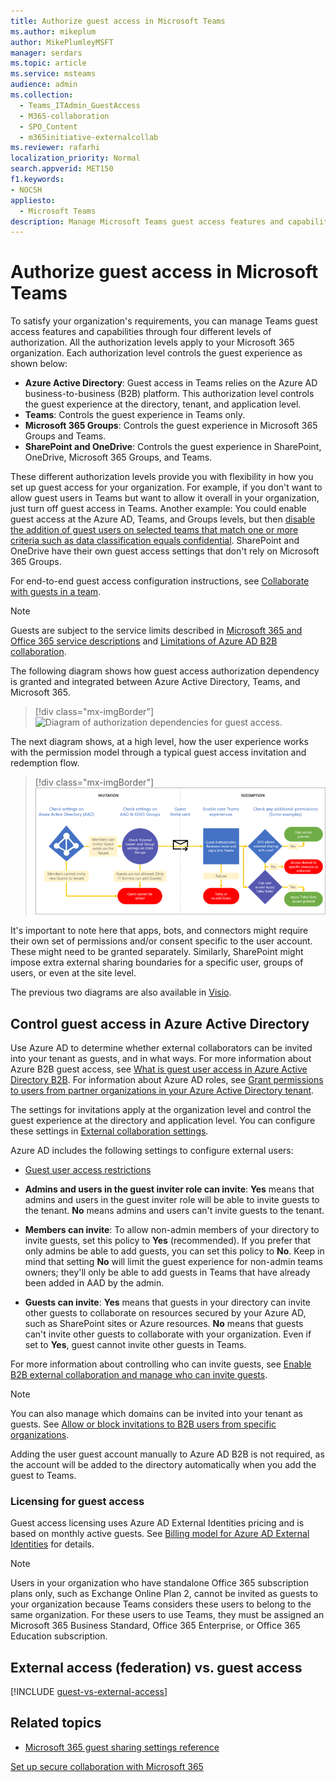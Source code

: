 ```yaml
---
title: Authorize guest access in Microsoft Teams
ms.author: mikeplum
author: MikePlumleyMSFT
manager: serdars
ms.topic: article
ms.service: msteams
audience: admin
ms.collection: 
  - Teams_ITAdmin_GuestAccess
  - M365-collaboration
  - SPO_Content
  - m365initiative-externalcollab
ms.reviewer: rafarhi
localization_priority: Normal
search.appverid: MET150
f1.keywords:
- NOCSH
appliesto: 
  - Microsoft Teams
description: Manage Microsoft Teams guest access features and capabilities through four different levels of authorization.
---
```


# Authorize guest access in Microsoft Teams

To satisfy your organization's requirements, you can manage Teams guest access features and capabilities through four different levels of authorization. All the authorization levels apply to your Microsoft 365 organization. Each authorization level controls the guest experience as shown below:

- **Azure Active Directory**: Guest access in Teams relies on the Azure AD business-to-business (B2B) platform. This authorization level controls the guest experience at the directory, tenant, and application level.
- **Teams**: Controls the guest experience in Teams only.
- **Microsoft 365 Groups**: Controls the guest experience in Microsoft 365 Groups and Teams.
- **SharePoint and OneDrive**: Controls the guest experience in SharePoint, OneDrive, Microsoft 365 Groups, and Teams.

These different authorization levels provide you with flexibility in how you set up guest access for your organization. For example, if you don't want to allow guest users in Teams but want to allow it overall in your organization, just turn off guest access in Teams. Another example: You could enable guest access at the Azure AD, Teams, and Groups levels, but then [disable the addition of guest users on selected teams that match one or more criteria such as data classification equals confidential](https://docs.microsoft.com/microsoft-365/compliance/sensitivity-labels-teams-groups-sites). SharePoint and OneDrive have their own guest access settings that don't rely on Microsoft 365 Groups.

For end-to-end guest access configuration instructions, see [Collaborate with guests in a team](https://docs.microsoft.com/microsoft-365/solutions/collaborate-as-team).

> [!NOTE]
> Guests are subject to the service limits described in [Microsoft 365 and Office 365 service descriptions](https://go.microsoft.com/fwlink/p/?linkid=282347) and [Limitations of Azure AD B2B collaboration](https://docs.microsoft.com/azure/active-directory/external-identities/current-limitations). 

The following diagram shows how guest access authorization dependency is granted and integrated between Azure Active Directory, Teams, and Microsoft 365.

> [!div class="mx-imgBorder"]
> ![Diagram of authorization dependencies for guest access.](media/teams_dependencies_image1.png)

The next diagram shows, at a high level, how the user experience works with the permission model through a typical guest access invitation and redemption flow.

> [!div class="mx-imgBorder"]
> ![Diagram of invitation and redemption flows](media/authorize-guest-image1.png)

It's important to note here that apps, bots, and connectors might require their own set of permissions and/or consent specific to the user account. These might need to be granted separately. Similarly, SharePoint might impose extra external sharing boundaries for a specific user, groups of users, or even at the site level.

The previous two diagrams are also available in [Visio](https://github.com/MicrosoftDocs/OfficeDocs-SkypeForBusiness/blob/live/Teams/media/teams_dependencies.vsdx?raw=true).

## Control guest access in Azure Active Directory

Use Azure AD to determine whether external collaborators can be invited into your tenant as guests, and in what ways. For more information about Azure B2B guest access, see [What is guest user access in Azure Active Directory B2B](https://docs.microsoft.com/azure/active-directory/b2b/what-is-b2b). For information about Azure AD roles, see [Grant permissions to users from partner organizations in your Azure Active Directory tenant](https://docs.microsoft.com/azure/active-directory/b2b/add-guest-to-role).

The settings for invitations apply at the organization level and control the guest experience at the directory and application level. You can configure these settings in [External collaboration settings](https://aad.portal.azure.com/#blade/Microsoft_AAD_IAM/CompanyRelationshipsMenuBlade/Settings).

Azure AD includes the following settings to configure external users:

- [Guest user access restrictions](https://docs.microsoft.com/azure/active-directory/users-groups-roles/users-restrict-guest-permissions)

- **Admins and users in the guest inviter role can invite**: **Yes** means that admins and users in the guest inviter role will be able to invite guests to the tenant. **No** means admins and users can't invite guests to the tenant.
- **Members can invite**: To allow non-admin members of your directory to invite guests, set this policy to **Yes** (recommended). If you prefer that only admins be able to add guests, you can set this policy to **No**. Keep in mind that setting **No** will limit the guest experience for non-admin teams owners; they'll only be able to add guests in Teams that have already been added in AAD by the admin.
- **Guests can invite**: **Yes** means that guests in your directory can invite other guests to collaborate on resources secured by your Azure AD, such as SharePoint sites or Azure resources. **No** means that guests can't invite other guests to collaborate with your organization. Even if set to **Yes**, guest cannot invite other guests in Teams.
 
For more information about controlling who can invite guests, see [Enable B2B external collaboration and manage who can invite guests](https://docs.microsoft.com/azure/active-directory/b2b/delegate-invitations).

> [!NOTE]
> You can also manage which domains can be invited into your tenant as guests. See [Allow or block invitations to B2B users from specific organizations](https://docs.microsoft.com/azure/active-directory/external-identities/allow-deny-list).

Adding the user guest account manually to Azure AD B2B is not required, as the account will be added to the directory automatically when you add the guest to Teams.

### Licensing for guest access

Guest access licensing uses Azure AD External Identities pricing and is based on monthly active guests. See [Billing model for Azure AD External Identities](https://docs.microsoft.com/azure/active-directory/external-identities/external-identities-pricing) for details.

> [!NOTE]
> Users in your organization who have standalone Office 365 subscription plans only, such as Exchange Online Plan 2, cannot be invited as guests to your organization because Teams considers these users to belong to the same organization. For these users to use Teams, they must be assigned an Microsoft 365 Business Standard, Office 365 Enterprise, or Office 365 Education subscription. 

## External access (federation) vs. guest access

[!INCLUDE [guest-vs-external-access](includes/guest-vs-external-access.md)]

## Related topics

- [Microsoft 365 guest sharing settings reference](https://docs.microsoft.com/Office365/Enterprise/microsoft-365-guest-settings)

[Set up secure collaboration with Microsoft 365](https://docs.microsoft.com/microsoft-365/solutions/setup-secure-collaboration-with-teams)

